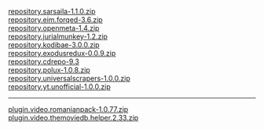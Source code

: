 <a href="repository.sarsaila-1.1.0.zip">repository.sarsaila-1.1.0.zip</a><br>
<a href="repository.eim.forqed-3.6.zip">repository.eim.forqed-3.6.zip</a><br>
<a href="repository.openmeta-1.4.zip">repository.openmeta-1.4.zip</a><br>
<a href="repository.jurialmunkey-1.2.zip">repository.jurialmunkey-1.2.zip</a><br>
<a href="repository.kodibae-3.0.0.zip">repository.kodibae-3.0.0.zip</a><br>
<a href="repository.exodusredux-0.0.9.zip">repository.exodusredux-0.0.9.zip</a><br>
<a href="repository.cdrepo-9.3">repository.cdrepo-9.3</a><br>
<a href="repository.polux-1.0.8.zip">repository.polux-1.0.8.zip</a><br>
<a href="repository.universalscrapers-1.0.0.zip">repository.universalscrapers-1.0.0.zip</a><br>
<a href="repository.yt.unofficial-1.0.0.zip">repository.yt.unofficial-1.0.0.zip</a><br>
<hr>
<a href="plugin.video.romanianpack-1.0.77.zip">plugin.video.romanianpack-1.0.77.zip</a><br>
<a href="plugin.video.themoviedb.helper.2.33.zip">plugin.video.themoviedb.helper.2.33.zip</a><br>
